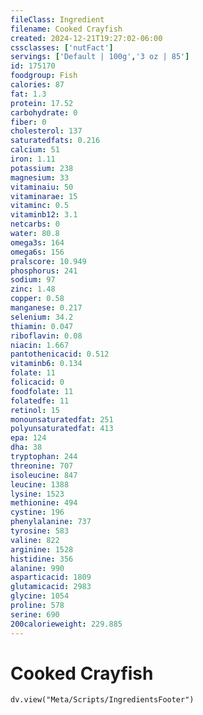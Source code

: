 ```yaml
---
fileClass: Ingredient
filename: Cooked Crayfish
created: 2024-12-21T19:27:02-06:00
cssclasses: ['nutFact']
servings: ['Default | 100g','3 oz | 85']
id: 175170
foodgroup: Fish
calories: 87
fat: 1.3
protein: 17.52
carbohydrate: 0
fiber: 0
cholesterol: 137
saturatedfats: 0.216
calcium: 51
iron: 1.11
potassium: 238
magnesium: 33
vitaminaiu: 50
vitaminarae: 15
vitaminc: 0.5
vitaminb12: 3.1
netcarbs: 0
water: 80.8
omega3s: 164
omega6s: 156
pralscore: 10.949
phosphorus: 241
sodium: 97
zinc: 1.48
copper: 0.58
manganese: 0.217
selenium: 34.2
thiamin: 0.047
riboflavin: 0.08
niacin: 1.667
pantothenicacid: 0.512
vitaminb6: 0.134
folate: 11
folicacid: 0
foodfolate: 11
folatedfe: 11
retinol: 15
monounsaturatedfat: 251
polyunsaturatedfat: 413
epa: 124
dha: 38
tryptophan: 244
threonine: 707
isoleucine: 847
leucine: 1388
lysine: 1523
methionine: 494
cystine: 196
phenylalanine: 737
tyrosine: 583
valine: 822
arginine: 1528
histidine: 356
alanine: 990
asparticacid: 1809
glutamicacid: 2983
glycine: 1054
proline: 578
serine: 690
200calorieweight: 229.885
---
```


# Cooked Crayfish

```dataviewjs
dv.view("Meta/Scripts/IngredientsFooter")
```